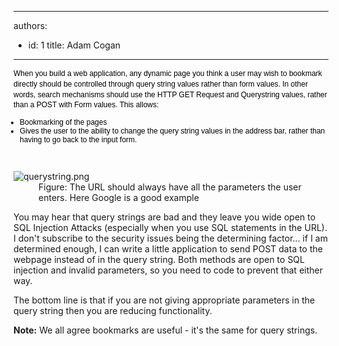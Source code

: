 

---
authors:
  - id: 1
    title: Adam Cogan
---




<span class='intro'> <p style="margin-top&#58;7px;margin-bottom&#58;7px;font-family&#58;verdana, sans-serif;font-size&#58;12px;line-height&#58;1.4em;color&#58;#000000;">When you build a web application, any dynamic page you think a user may wish to bookmark directly should be controlled through query string values rather than form values. In other words, search mechanisms should use the HTTP GET Request and Querystring values, rather than a POST with Form values. This allows&#58;</p><ul style="padding-top&#58;0px;padding-bottom&#58;0px;padding-left&#58;0px;margin-left&#58;10px;font-family&#58;verdana, sans-serif;font-size&#58;12px;color&#58;#000000;"><li style="padding-bottom&#58;0px;font-size&#58;1em;">Bookmarking of the pages</li><li style="padding-bottom&#58;0px;font-size&#58;1em;">Gives the user to the ability to change the query string values in the address bar, rather than having to go back to the input form. <br></li></ul><br> </span>

<dl class="goodImage"> <dt><img src="/PublishingImages/querystring.png" alt="querystring.png" /></dt><dd>Figure&#58; The URL should always have all the parameters the user enters. Here Google is a good example</dd></dl><p>You may hear that query strings are bad and they leave you wide open to SQL Injection Attacks (especially when you use SQL statements in the URL). I don't subscribe to the security issues being the determining factor... if I am determined enough, I can write a little application to send POST data to the webpage instead of in the query string. Both methods are open to SQL injection and invalid parameters, so you need to code to prevent that either way.​<br></p><p>The bottom line is that if you are not giving appropriate parameters in the query string then you are reducing functionality.</p><p><b>Note&#58;</b> We all agree bookmarks are useful - it's the same for query strings.</p>
​<br>


